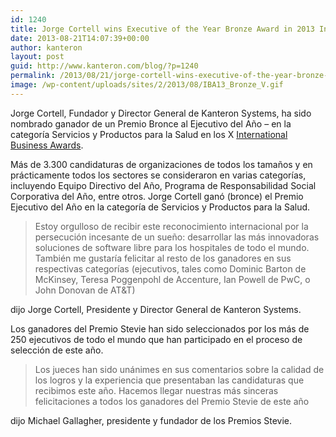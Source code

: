 ```yaml
---
id: 1240
title: Jorge Cortell wins Executive of the Year Bronze Award in 2013 International Business Awards
date: 2013-08-21T14:07:39+00:00
author: kanteron
layout: post
guid: http://www.kanteron.com/blog/?p=1240
permalink: /2013/08/21/jorge-cortell-wins-executive-of-the-year-bronze-award-in-2013-international-business-awards/
image: /wp-content/uploads/sites/2/2013/08/IBA13_Bronze_V.gif
---
```

Jorge Cortell, Fundador y Director General de Kanteron Systems, ha sido nombrado ganador de un Premio Bronce al Ejecutivo del Año – en la categoría Servicios y Productos para la Salud en los X <a title="http://www.stevieawards.com/pubs/iba/awards/408_2913_24126.cfm" href="http://www.stevieawards.com/pubs/iba/awards/408_2913_24126.cfm" target="_blank">International Business Awards</a>.

Más de 3.300 candidaturas de organizaciones de todos los tamaños y en prácticamente todos los sectores se consideraron en varias categorías, incluyendo Equipo Directivo del Año, Programa de Responsabilidad Social Corporativa del Año, entre otros. Jorge Cortell ganó (bronce) el Premio Ejecutivo del Año en la categoría de Servicios y Productos para la Salud.

> Estoy orgulloso de recibir este reconocimiento internacional por la persecución incesante de un sueño: desarrollar las más innovadoras soluciones de software libre para los hospitales de todo el mundo. También me gustaría felicitar al resto de los ganadores en sus respectivas categorías (ejecutivos, tales como Dominic Barton de McKinsey, Teresa Poggenpohl de Accenture, Ian Powell de PwC, o John Donovan de AT&T)

dijo Jorge Cortell, Presidente y Director General de Kanteron Systems.

Los ganadores del Premio Stevie han sido seleccionados por los más de 250 ejecutivos de todo el mundo que han participado en el proceso de selección de este año.

> Los jueces han sido unánimes en sus comentarios sobre la calidad de los logros y la experiencia que presentaban las candidaturas que recibimos este año. Hacemos llegar nuestras más sinceras felicitaciones a todos los ganadores del Premio Stevie de este año

dijo Michael Gallagher, presidente y fundador de los Premios Stevie.